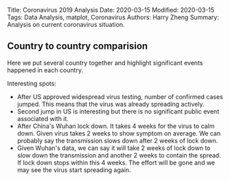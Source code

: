Title: Coronavirus 2019 Analysis
Date: 2020-03-15
Modified: 2020-03-15
Tags: Data Analysis, matplot, Coronavirus
Authors: Harry Zheng
Summary: Analysis on current coronavirus situation. 


## Country to country comparision

Here we put several country together and highlight significant events happened in each country. 


<style>

</style>

<div id="fig_el390844724509121728888863"></div>
<script>
function mpld3_load_lib(url, callback){
  var s = document.createElement('script');
  s.src = url;
  s.async = true;
  s.onreadystatechange = s.onload = callback;
  s.onerror = function(){console.warn("failed to load library " + url);};
  document.getElementsByTagName("head")[0].appendChild(s);
}

if(typeof(mpld3) !== "undefined" && mpld3._mpld3IsLoaded){
   // already loaded: just create the figure
   !function(mpld3){
       
       mpld3.draw_figure("fig_el390844724509121728888863", {"width": 800.0, "height": 600.0, "axes": [{"bbox": [0.125, 0.10999999999999999, 0.775, 0.77], "xlim": [-2.6500000000000004, 55.65], "ylim": [34.55322789885242, 117240.85552465981], "xdomain": [-2.6500000000000004, 55.65], "ydomain": [34.55322789885242, 117240.85552465981], "xscale": "linear", "yscale": "log", "axes": [{"position": "bottom", "nticks": 10, "tickvalues": null, "tickformat": null, "scale": "linear", "fontsize": 12.0, "grid": {"gridOn": true, "color": "#B0B0B0", "dasharray": "none", "alpha": 1.0}, "visible": true}, {"position": "left", "nticks": 8, "tickvalues": null, "tickformat": null, "scale": "log", "fontsize": 12.0, "grid": {"gridOn": true, "color": "#B0B0B0", "dasharray": "none", "alpha": 1.0}, "visible": true}], "axesbg": "#FFFFFF", "axesbgalpha": null, "zoomable": true, "id": "el39084909675520", "lines": [{"data": "data01", "xindex": 0, "yindex": 1, "coordinates": "data", "id": "el39084627930416", "color": "#0000FF", "linewidth": 1.5, "dasharray": "none", "alpha": 1, "zorder": 2, "drawstyle": "default"}, {"data": "data02", "xindex": 0, "yindex": 1, "coordinates": "data", "id": "el39084620335480", "color": "#FFA500", "linewidth": 1.5, "dasharray": "none", "alpha": 1, "zorder": 2, "drawstyle": "default"}, {"data": "data03", "xindex": 0, "yindex": 1, "coordinates": "data", "id": "el39084909909552", "color": "#008000", "linewidth": 1.5, "dasharray": "none", "alpha": 1, "zorder": 2, "drawstyle": "default"}, {"data": "data04", "xindex": 0, "yindex": 1, "coordinates": "data", "id": "el39084628105984", "color": "#FF0000", "linewidth": 1.5, "dasharray": "none", "alpha": 1, "zorder": 2, "drawstyle": "default"}, {"data": "data05", "xindex": 0, "yindex": 1, "coordinates": "data", "id": "el39084628060256", "color": "#800080", "linewidth": 1.5, "dasharray": "none", "alpha": 1, "zorder": 2, "drawstyle": "default"}, {"data": "data02", "xindex": 0, "yindex": 2, "coordinates": "data", "id": "el39084671456760", "color": "#A52A2A", "linewidth": 1.5, "dasharray": "none", "alpha": 1, "zorder": 2, "drawstyle": "default"}, {"data": "data06", "xindex": 0, "yindex": 1, "coordinates": "data", "id": "el39084628106768", "color": "#FFC0CB", "linewidth": 1.5, "dasharray": "none", "alpha": 1, "zorder": 2, "drawstyle": "default"}, {"data": "data07", "xindex": 0, "yindex": 1, "coordinates": "axes", "id": "el39084671502040", "color": "#0000FF", "linewidth": 1.5, "dasharray": "none", "alpha": 1, "zorder": 1000002.0, "drawstyle": "default"}, {"data": "data07", "xindex": 0, "yindex": 2, "coordinates": "axes", "id": "el39084671503104", "color": "#FFA500", "linewidth": 1.5, "dasharray": "none", "alpha": 1, "zorder": 1000002.0, "drawstyle": "default"}, {"data": "data07", "xindex": 0, "yindex": 3, "coordinates": "axes", "id": "el39084671504168", "color": "#008000", "linewidth": 1.5, "dasharray": "none", "alpha": 1, "zorder": 1000002.0, "drawstyle": "default"}, {"data": "data07", "xindex": 0, "yindex": 4, "coordinates": "axes", "id": "el39084671570832", "color": "#FF0000", "linewidth": 1.5, "dasharray": "none", "alpha": 1, "zorder": 1000002.0, "drawstyle": "default"}, {"data": "data07", "xindex": 0, "yindex": 5, "coordinates": "axes", "id": "el39084671571896", "color": "#800080", "linewidth": 1.5, "dasharray": "none", "alpha": 1, "zorder": 1000002.0, "drawstyle": "default"}, {"data": "data07", "xindex": 0, "yindex": 6, "coordinates": "axes", "id": "el39084671572960", "color": "#A52A2A", "linewidth": 1.5, "dasharray": "none", "alpha": 1, "zorder": 1000002.0, "drawstyle": "default"}, {"data": "data07", "xindex": 0, "yindex": 7, "coordinates": "axes", "id": "el39084671502544", "color": "#FFC0CB", "linewidth": 1.5, "dasharray": "none", "alpha": 1, "zorder": 1000002.0, "drawstyle": "default"}], "paths": [{"data": "data08", "xindex": 0, "yindex": 1, "coordinates": "axes", "pathcodes": ["M", "L", "S", "L", "S", "L", "S", "L", "S", "Z"], "id": "el39084671457488", "dasharray": "none", "alpha": 0.8, "facecolor": "#FFFFFF", "edgecolor": "#CCCCCC", "edgewidth": 1.0, "zorder": 1000000.0}], "markers": [], "texts": [{"text": "Italy: Start qurantining northern cities", "position": [0.1, 76.0], "coordinates": "data", "h_anchor": "start", "v_baseline": "auto", "rotation": -90.0, "fontsize": 12.0, "color": "#0000FF", "alpha": 1, "zorder": 3, "id": "el39084628058352"}, {"text": "Italy: country lockdown", "position": [19.1, 15113.0], "coordinates": "data", "h_anchor": "start", "v_baseline": "auto", "rotation": -90.0, "fontsize": 12.0, "color": "#0000FF", "alpha": 1, "zorder": 3, "id": "el39084628058912"}, {"text": "United States: Travel ban from Italy, SK and Iran", "position": [4.1, 62.0], "coordinates": "data", "h_anchor": "start", "v_baseline": "auto", "rotation": -90.0, "fontsize": 12.0, "color": "#FFA500", "alpha": 1, "zorder": 3, "id": "el39084628058240"}, {"text": "United States: Approve widespread virus testing", "position": [7.1, 64.0], "coordinates": "data", "h_anchor": "start", "v_baseline": "auto", "rotation": -90.0, "fontsize": 12.0, "color": "#FFA500", "alpha": 1, "zorder": 3, "id": "el39084628061040"}, {"text": "United States: Trump blocks most vistors from Europe", "position": [15.1, 696.0], "coordinates": "data", "h_anchor": "start", "v_baseline": "auto", "rotation": -90.0, "fontsize": 12.0, "color": "#FFA500", "alpha": 1, "zorder": 3, "id": "el39084628061600"}, {"text": "United States: Trump declares national emergency", "position": [17.1, 1264.0], "coordinates": "data", "h_anchor": "start", "v_baseline": "auto", "rotation": -90.0, "fontsize": 12.0, "color": "#FFA500", "alpha": 1, "zorder": 3, "id": "el39084628062160"}, {"text": "South Korea: Daegu street empty and SK military bases lockdown", "position": [1.1, 104.0], "coordinates": "data", "h_anchor": "start", "v_baseline": "auto", "rotation": -90.0, "fontsize": 12.0, "color": "#008000", "alpha": 1, "zorder": 3, "id": "el39084627930472"}, {"text": "South Korea: Church headquaters raided by law enforcements", "position": [5.1, 763.0], "coordinates": "data", "h_anchor": "start", "v_baseline": "auto", "rotation": -90.0, "fontsize": 12.0, "color": "#008000", "alpha": 1, "zorder": 3, "id": "el39084628105312"}, {"text": "Singapore: banned all travelers from South Korea", "position": [13.1, 91.0], "coordinates": "data", "h_anchor": "start", "v_baseline": "auto", "rotation": -90.0, "fontsize": 12.0, "color": "#FF0000", "alpha": 1, "zorder": 3, "id": "el39084628060368"}, {"text": "Singapore: banned all travelers from Iran and Northan Italy", "position": [20.1, 110.0], "coordinates": "data", "h_anchor": "start", "v_baseline": "auto", "rotation": -90.0, "fontsize": 12.0, "color": "#FF0000", "alpha": 1, "zorder": 3, "id": "el39084671455472"}, {"text": "Singapore: banned all travelers from France, Spain and Germany", "position": [31.1, 200.0], "coordinates": "data", "h_anchor": "start", "v_baseline": "auto", "rotation": -90.0, "fontsize": 12.0, "color": "#FF0000", "alpha": 1, "zorder": 3, "id": "el39084671456032"}, {"text": "China: Wuhan lockdown", "position": [2.1, 574.0], "coordinates": "data", "h_anchor": "start", "v_baseline": "auto", "rotation": -90.0, "fontsize": 12.0, "color": "#800080", "alpha": 1, "zorder": 3, "id": "el39084628104640"}, {"text": "Num days from first 50 confirmed case", "position": [0.5, -0.07202982202982203], "coordinates": "axes", "h_anchor": "middle", "v_baseline": "hanging", "rotation": -0.0, "fontsize": 12.0, "color": "#000000", "alpha": 1, "zorder": 3, "id": "el39084909612000"}, {"text": "Accumulative cases", "position": [-0.07305635623179883, 0.5], "coordinates": "axes", "h_anchor": "middle", "v_baseline": "auto", "rotation": -90.0, "fontsize": 12.0, "color": "#000000", "alpha": 1, "zorder": 3, "id": "el39084620335816"}, {"text": "Italy", "position": [0.7943548387096773, 0.3831168831168831], "coordinates": "axes", "h_anchor": "start", "v_baseline": "auto", "rotation": -0.0, "fontsize": 12.0, "color": "#000000", "alpha": 1, "zorder": 1000003.0, "id": "el39084671501592"}, {"text": "United States", "position": [0.7943548387096773, 0.32611832611832614], "coordinates": "axes", "h_anchor": "start", "v_baseline": "auto", "rotation": -0.0, "fontsize": 12.0, "color": "#000000", "alpha": 1, "zorder": 1000003.0, "id": "el39084671502656"}, {"text": "South Korea", "position": [0.7943548387096773, 0.2691197691197691], "coordinates": "axes", "h_anchor": "start", "v_baseline": "auto", "rotation": -0.0, "fontsize": 12.0, "color": "#000000", "alpha": 1, "zorder": 1000003.0, "id": "el39084671503720"}, {"text": "Singapore", "position": [0.7943548387096773, 0.21212121212121207], "coordinates": "axes", "h_anchor": "start", "v_baseline": "auto", "rotation": -0.0, "fontsize": 12.0, "color": "#000000", "alpha": 1, "zorder": 1000003.0, "id": "el39084671570384"}, {"text": "China", "position": [0.7943548387096773, 0.15512265512265508], "coordinates": "axes", "h_anchor": "start", "v_baseline": "auto", "rotation": -0.0, "fontsize": 12.0, "color": "#000000", "alpha": 1, "zorder": 1000003.0, "id": "el39084671571448"}, {"text": "Iran", "position": [0.7943548387096773, 0.09812409812409811], "coordinates": "axes", "h_anchor": "start", "v_baseline": "auto", "rotation": -0.0, "fontsize": 12.0, "color": "#000000", "alpha": 1, "zorder": 1000003.0, "id": "el39084671572512"}, {"text": "Canada", "position": [0.7943548387096773, 0.04112554112554109], "coordinates": "axes", "h_anchor": "start", "v_baseline": "auto", "rotation": -0.0, "fontsize": 12.0, "color": "#000000", "alpha": 1, "zorder": 1000003.0, "id": "el39084671573576"}], "collections": [], "images": [], "sharex": [], "sharey": []}], "data": {"data01": [[0.0, 76.0], [1.0, 124.0], [2.0, 229.0], [3.0, 322.0], [4.0, 400.0], [5.0, 650.0], [6.0, 888.0], [7.0, 1128.0], [8.0, 1689.0], [9.0, 2036.0], [10.0, 2502.0], [11.0, 3089.0], [12.0, 3858.0], [13.0, 4636.0], [14.0, 5883.0], [15.0, 7375.0], [16.0, 9172.0], [17.0, 10149.0], [18.0, 12462.0], [19.0, 15113.0], [20.0, 17660.0]], "data02": [[0.0, 53.0, 61.0], [1.0, 53.0, 95.0], [2.0, 59.0, 141.0], [3.0, 59.0, 245.0], [4.0, 62.0, 388.0], [5.0, 62.0, 593.0], [6.0, 62.0, 978.0], [7.0, 64.0, 1501.0], [8.0, 108.0, 2336.0], [9.0, 129.0, 2922.0], [10.0, 148.0, 3513.0], [11.0, 213.0, 4747.0], [12.0, 213.0, 5823.0], [13.0, 213.0, 6566.0], [14.0, 472.0, 7161.0], [15.0, 696.0, 8042.0], [16.0, 987.0, 9000.0], [17.0, 1264.0, 10075.0], [18.0, 1678.0, 11364.0]], "data03": [[0.0, 51.0], [1.0, 104.0], [2.0, 204.0], [3.0, 346.0], [4.0, 602.0], [5.0, 763.0], [6.0, 977.0], [7.0, 1261.0], [8.0, 1766.0], [9.0, 2337.0], [10.0, 3150.0], [11.0, 3736.0], [12.0, 4212.0], [13.0, 4812.0], [14.0, 5328.0], [15.0, 5766.0], [16.0, 6284.0], [17.0, 6767.0], [18.0, 7134.0], [19.0, 7382.0], [20.0, 7513.0], [21.0, 7755.0], [22.0, 7869.0], [23.0, 7979.0], [24.0, 8086.0]], "data04": [[0.0, 50.0], [1.0, 58.0], [2.0, 67.0], [3.0, 72.0], [4.0, 75.0], [5.0, 77.0], [6.0, 81.0], [7.0, 84.0], [8.0, 85.0], [9.0, 86.0], [10.0, 89.0], [11.0, 89.0], [12.0, 90.0], [13.0, 91.0], [14.0, 93.0], [15.0, 96.0], [16.0, 98.0], [17.0, 102.0], [18.0, 106.0], [19.0, 108.0], [20.0, 110.0], [21.0, 110.0], [22.0, 117.0], [23.0, 130.0], [24.0, 138.0], [25.0, 150.0], [26.0, 160.0], [27.0, 166.0], [28.0, 178.0], [29.0, 187.0], [30.0, 200.0]], "data05": [[0.0, 278.0], [1.0, 310.0], [2.0, 574.0], [3.0, 835.0], [4.0, 1297.0], [5.0, 1985.0], [6.0, 2761.0], [7.0, 4537.0], [8.0, 5997.0], [9.0, 7736.0], [10.0, 9720.0], [11.0, 11821.0], [12.0, 14411.0], [13.0, 17238.0], [14.0, 20471.0], [15.0, 24363.0], [16.0, 28060.0], [17.0, 31211.0], [18.0, 34598.0], [19.0, 37251.0], [20.0, 40235.0], [21.0, 42708.0], [22.0, 44730.0], [23.0, 46550.0], [24.0, 48548.0], [25.0, 50054.0], [26.0, 51174.0], [27.0, 70635.0], [28.0, 72528.0], [29.0, 74280.0], [30.0, 74675.0], [31.0, 75569.0], [32.0, 76392.0], [33.0, 77042.0], [34.0, 77262.0], [35.0, 77780.0], [36.0, 78191.0], [37.0, 78630.0], [38.0, 78961.0], [39.0, 79394.0], [40.0, 79968.0], [41.0, 80174.0], [42.0, 80304.0], [43.0, 80422.0], [44.0, 80565.0], [45.0, 80711.0], [46.0, 80813.0], [47.0, 80859.0], [48.0, 80904.0], [49.0, 80924.0], [50.0, 80955.0], [51.0, 80981.0], [52.0, 80991.0], [53.0, 81021.0]], "data06": [[0.0, 51.0], [1.0, 57.0], [2.0, 62.0], [3.0, 77.0], [4.0, 93.0], [5.0, 93.0], [6.0, 138.0], [7.0, 176.0]], "data07": [[0.7190860215053763, 0.39574314574314573, 0.3387445887445888, 0.28174603174603174, 0.2247474747474747, 0.1677489177489177, 0.11075036075036074, 0.05375180375180372], [0.7728494623655913, 0.39574314574314573, 0.3387445887445888, 0.28174603174603174, 0.2247474747474747, 0.1677489177489177, 0.11075036075036074, 0.05375180375180372]], "data08": [[0.7137096774193549, 0.01803751803751802], [0.9811827956989246, 0.01803751803751802], [0.9865591397849461, 0.01803751803751802], [0.9865591397849461, 0.02525252525252525], [0.9865591397849461, 0.4206349206349207], [0.9865591397849461, 0.4278499278499278], [0.9811827956989246, 0.4278499278499278], [0.7137096774193549, 0.4278499278499278], [0.7083333333333333, 0.4278499278499278], [0.7083333333333333, 0.4206349206349207], [0.7083333333333333, 0.02525252525252525], [0.7083333333333333, 0.01803751803751802], [0.7137096774193549, 0.01803751803751802]]}, "id": "el39084472450912", "plugins": [{"type": "reset"}, {"type": "zoom", "button": true, "enabled": false}, {"type": "boxzoom", "button": true, "enabled": false}]});
   }(mpld3);
}else if(typeof define === "function" && define.amd){
   // require.js is available: use it to load d3/mpld3
   require.config({paths: {d3: "https://mpld3.github.io/js/d3.v3.min"}});
   require(["d3"], function(d3){
      window.d3 = d3;
      mpld3_load_lib("https://mpld3.github.io/js/mpld3.v0.3.js", function(){
         
         mpld3.draw_figure("fig_el390844724509121728888863", {"width": 800.0, "height": 600.0, "axes": [{"bbox": [0.125, 0.10999999999999999, 0.775, 0.77], "xlim": [-2.6500000000000004, 55.65], "ylim": [34.55322789885242, 117240.85552465981], "xdomain": [-2.6500000000000004, 55.65], "ydomain": [34.55322789885242, 117240.85552465981], "xscale": "linear", "yscale": "log", "axes": [{"position": "bottom", "nticks": 10, "tickvalues": null, "tickformat": null, "scale": "linear", "fontsize": 12.0, "grid": {"gridOn": true, "color": "#B0B0B0", "dasharray": "none", "alpha": 1.0}, "visible": true}, {"position": "left", "nticks": 8, "tickvalues": null, "tickformat": null, "scale": "log", "fontsize": 12.0, "grid": {"gridOn": true, "color": "#B0B0B0", "dasharray": "none", "alpha": 1.0}, "visible": true}], "axesbg": "#FFFFFF", "axesbgalpha": null, "zoomable": true, "id": "el39084909675520", "lines": [{"data": "data01", "xindex": 0, "yindex": 1, "coordinates": "data", "id": "el39084627930416", "color": "#0000FF", "linewidth": 1.5, "dasharray": "none", "alpha": 1, "zorder": 2, "drawstyle": "default"}, {"data": "data02", "xindex": 0, "yindex": 1, "coordinates": "data", "id": "el39084620335480", "color": "#FFA500", "linewidth": 1.5, "dasharray": "none", "alpha": 1, "zorder": 2, "drawstyle": "default"}, {"data": "data03", "xindex": 0, "yindex": 1, "coordinates": "data", "id": "el39084909909552", "color": "#008000", "linewidth": 1.5, "dasharray": "none", "alpha": 1, "zorder": 2, "drawstyle": "default"}, {"data": "data04", "xindex": 0, "yindex": 1, "coordinates": "data", "id": "el39084628105984", "color": "#FF0000", "linewidth": 1.5, "dasharray": "none", "alpha": 1, "zorder": 2, "drawstyle": "default"}, {"data": "data05", "xindex": 0, "yindex": 1, "coordinates": "data", "id": "el39084628060256", "color": "#800080", "linewidth": 1.5, "dasharray": "none", "alpha": 1, "zorder": 2, "drawstyle": "default"}, {"data": "data02", "xindex": 0, "yindex": 2, "coordinates": "data", "id": "el39084671456760", "color": "#A52A2A", "linewidth": 1.5, "dasharray": "none", "alpha": 1, "zorder": 2, "drawstyle": "default"}, {"data": "data06", "xindex": 0, "yindex": 1, "coordinates": "data", "id": "el39084628106768", "color": "#FFC0CB", "linewidth": 1.5, "dasharray": "none", "alpha": 1, "zorder": 2, "drawstyle": "default"}, {"data": "data07", "xindex": 0, "yindex": 1, "coordinates": "axes", "id": "el39084671502040", "color": "#0000FF", "linewidth": 1.5, "dasharray": "none", "alpha": 1, "zorder": 1000002.0, "drawstyle": "default"}, {"data": "data07", "xindex": 0, "yindex": 2, "coordinates": "axes", "id": "el39084671503104", "color": "#FFA500", "linewidth": 1.5, "dasharray": "none", "alpha": 1, "zorder": 1000002.0, "drawstyle": "default"}, {"data": "data07", "xindex": 0, "yindex": 3, "coordinates": "axes", "id": "el39084671504168", "color": "#008000", "linewidth": 1.5, "dasharray": "none", "alpha": 1, "zorder": 1000002.0, "drawstyle": "default"}, {"data": "data07", "xindex": 0, "yindex": 4, "coordinates": "axes", "id": "el39084671570832", "color": "#FF0000", "linewidth": 1.5, "dasharray": "none", "alpha": 1, "zorder": 1000002.0, "drawstyle": "default"}, {"data": "data07", "xindex": 0, "yindex": 5, "coordinates": "axes", "id": "el39084671571896", "color": "#800080", "linewidth": 1.5, "dasharray": "none", "alpha": 1, "zorder": 1000002.0, "drawstyle": "default"}, {"data": "data07", "xindex": 0, "yindex": 6, "coordinates": "axes", "id": "el39084671572960", "color": "#A52A2A", "linewidth": 1.5, "dasharray": "none", "alpha": 1, "zorder": 1000002.0, "drawstyle": "default"}, {"data": "data07", "xindex": 0, "yindex": 7, "coordinates": "axes", "id": "el39084671502544", "color": "#FFC0CB", "linewidth": 1.5, "dasharray": "none", "alpha": 1, "zorder": 1000002.0, "drawstyle": "default"}], "paths": [{"data": "data08", "xindex": 0, "yindex": 1, "coordinates": "axes", "pathcodes": ["M", "L", "S", "L", "S", "L", "S", "L", "S", "Z"], "id": "el39084671457488", "dasharray": "none", "alpha": 0.8, "facecolor": "#FFFFFF", "edgecolor": "#CCCCCC", "edgewidth": 1.0, "zorder": 1000000.0}], "markers": [], "texts": [{"text": "Italy: Start qurantining northern cities", "position": [0.1, 76.0], "coordinates": "data", "h_anchor": "start", "v_baseline": "auto", "rotation": -90.0, "fontsize": 12.0, "color": "#0000FF", "alpha": 1, "zorder": 3, "id": "el39084628058352"}, {"text": "Italy: country lockdown", "position": [19.1, 15113.0], "coordinates": "data", "h_anchor": "start", "v_baseline": "auto", "rotation": -90.0, "fontsize": 12.0, "color": "#0000FF", "alpha": 1, "zorder": 3, "id": "el39084628058912"}, {"text": "United States: Travel ban from Italy, SK and Iran", "position": [4.1, 62.0], "coordinates": "data", "h_anchor": "start", "v_baseline": "auto", "rotation": -90.0, "fontsize": 12.0, "color": "#FFA500", "alpha": 1, "zorder": 3, "id": "el39084628058240"}, {"text": "United States: Approve widespread virus testing", "position": [7.1, 64.0], "coordinates": "data", "h_anchor": "start", "v_baseline": "auto", "rotation": -90.0, "fontsize": 12.0, "color": "#FFA500", "alpha": 1, "zorder": 3, "id": "el39084628061040"}, {"text": "United States: Trump blocks most vistors from Europe", "position": [15.1, 696.0], "coordinates": "data", "h_anchor": "start", "v_baseline": "auto", "rotation": -90.0, "fontsize": 12.0, "color": "#FFA500", "alpha": 1, "zorder": 3, "id": "el39084628061600"}, {"text": "United States: Trump declares national emergency", "position": [17.1, 1264.0], "coordinates": "data", "h_anchor": "start", "v_baseline": "auto", "rotation": -90.0, "fontsize": 12.0, "color": "#FFA500", "alpha": 1, "zorder": 3, "id": "el39084628062160"}, {"text": "South Korea: Daegu street empty and SK military bases lockdown", "position": [1.1, 104.0], "coordinates": "data", "h_anchor": "start", "v_baseline": "auto", "rotation": -90.0, "fontsize": 12.0, "color": "#008000", "alpha": 1, "zorder": 3, "id": "el39084627930472"}, {"text": "South Korea: Church headquaters raided by law enforcements", "position": [5.1, 763.0], "coordinates": "data", "h_anchor": "start", "v_baseline": "auto", "rotation": -90.0, "fontsize": 12.0, "color": "#008000", "alpha": 1, "zorder": 3, "id": "el39084628105312"}, {"text": "Singapore: banned all travelers from South Korea", "position": [13.1, 91.0], "coordinates": "data", "h_anchor": "start", "v_baseline": "auto", "rotation": -90.0, "fontsize": 12.0, "color": "#FF0000", "alpha": 1, "zorder": 3, "id": "el39084628060368"}, {"text": "Singapore: banned all travelers from Iran and Northan Italy", "position": [20.1, 110.0], "coordinates": "data", "h_anchor": "start", "v_baseline": "auto", "rotation": -90.0, "fontsize": 12.0, "color": "#FF0000", "alpha": 1, "zorder": 3, "id": "el39084671455472"}, {"text": "Singapore: banned all travelers from France, Spain and Germany", "position": [31.1, 200.0], "coordinates": "data", "h_anchor": "start", "v_baseline": "auto", "rotation": -90.0, "fontsize": 12.0, "color": "#FF0000", "alpha": 1, "zorder": 3, "id": "el39084671456032"}, {"text": "China: Wuhan lockdown", "position": [2.1, 574.0], "coordinates": "data", "h_anchor": "start", "v_baseline": "auto", "rotation": -90.0, "fontsize": 12.0, "color": "#800080", "alpha": 1, "zorder": 3, "id": "el39084628104640"}, {"text": "Num days from first 50 confirmed case", "position": [0.5, -0.07202982202982203], "coordinates": "axes", "h_anchor": "middle", "v_baseline": "hanging", "rotation": -0.0, "fontsize": 12.0, "color": "#000000", "alpha": 1, "zorder": 3, "id": "el39084909612000"}, {"text": "Accumulative cases", "position": [-0.07305635623179883, 0.5], "coordinates": "axes", "h_anchor": "middle", "v_baseline": "auto", "rotation": -90.0, "fontsize": 12.0, "color": "#000000", "alpha": 1, "zorder": 3, "id": "el39084620335816"}, {"text": "Italy", "position": [0.7943548387096773, 0.3831168831168831], "coordinates": "axes", "h_anchor": "start", "v_baseline": "auto", "rotation": -0.0, "fontsize": 12.0, "color": "#000000", "alpha": 1, "zorder": 1000003.0, "id": "el39084671501592"}, {"text": "United States", "position": [0.7943548387096773, 0.32611832611832614], "coordinates": "axes", "h_anchor": "start", "v_baseline": "auto", "rotation": -0.0, "fontsize": 12.0, "color": "#000000", "alpha": 1, "zorder": 1000003.0, "id": "el39084671502656"}, {"text": "South Korea", "position": [0.7943548387096773, 0.2691197691197691], "coordinates": "axes", "h_anchor": "start", "v_baseline": "auto", "rotation": -0.0, "fontsize": 12.0, "color": "#000000", "alpha": 1, "zorder": 1000003.0, "id": "el39084671503720"}, {"text": "Singapore", "position": [0.7943548387096773, 0.21212121212121207], "coordinates": "axes", "h_anchor": "start", "v_baseline": "auto", "rotation": -0.0, "fontsize": 12.0, "color": "#000000", "alpha": 1, "zorder": 1000003.0, "id": "el39084671570384"}, {"text": "China", "position": [0.7943548387096773, 0.15512265512265508], "coordinates": "axes", "h_anchor": "start", "v_baseline": "auto", "rotation": -0.0, "fontsize": 12.0, "color": "#000000", "alpha": 1, "zorder": 1000003.0, "id": "el39084671571448"}, {"text": "Iran", "position": [0.7943548387096773, 0.09812409812409811], "coordinates": "axes", "h_anchor": "start", "v_baseline": "auto", "rotation": -0.0, "fontsize": 12.0, "color": "#000000", "alpha": 1, "zorder": 1000003.0, "id": "el39084671572512"}, {"text": "Canada", "position": [0.7943548387096773, 0.04112554112554109], "coordinates": "axes", "h_anchor": "start", "v_baseline": "auto", "rotation": -0.0, "fontsize": 12.0, "color": "#000000", "alpha": 1, "zorder": 1000003.0, "id": "el39084671573576"}], "collections": [], "images": [], "sharex": [], "sharey": []}], "data": {"data01": [[0.0, 76.0], [1.0, 124.0], [2.0, 229.0], [3.0, 322.0], [4.0, 400.0], [5.0, 650.0], [6.0, 888.0], [7.0, 1128.0], [8.0, 1689.0], [9.0, 2036.0], [10.0, 2502.0], [11.0, 3089.0], [12.0, 3858.0], [13.0, 4636.0], [14.0, 5883.0], [15.0, 7375.0], [16.0, 9172.0], [17.0, 10149.0], [18.0, 12462.0], [19.0, 15113.0], [20.0, 17660.0]], "data02": [[0.0, 53.0, 61.0], [1.0, 53.0, 95.0], [2.0, 59.0, 141.0], [3.0, 59.0, 245.0], [4.0, 62.0, 388.0], [5.0, 62.0, 593.0], [6.0, 62.0, 978.0], [7.0, 64.0, 1501.0], [8.0, 108.0, 2336.0], [9.0, 129.0, 2922.0], [10.0, 148.0, 3513.0], [11.0, 213.0, 4747.0], [12.0, 213.0, 5823.0], [13.0, 213.0, 6566.0], [14.0, 472.0, 7161.0], [15.0, 696.0, 8042.0], [16.0, 987.0, 9000.0], [17.0, 1264.0, 10075.0], [18.0, 1678.0, 11364.0]], "data03": [[0.0, 51.0], [1.0, 104.0], [2.0, 204.0], [3.0, 346.0], [4.0, 602.0], [5.0, 763.0], [6.0, 977.0], [7.0, 1261.0], [8.0, 1766.0], [9.0, 2337.0], [10.0, 3150.0], [11.0, 3736.0], [12.0, 4212.0], [13.0, 4812.0], [14.0, 5328.0], [15.0, 5766.0], [16.0, 6284.0], [17.0, 6767.0], [18.0, 7134.0], [19.0, 7382.0], [20.0, 7513.0], [21.0, 7755.0], [22.0, 7869.0], [23.0, 7979.0], [24.0, 8086.0]], "data04": [[0.0, 50.0], [1.0, 58.0], [2.0, 67.0], [3.0, 72.0], [4.0, 75.0], [5.0, 77.0], [6.0, 81.0], [7.0, 84.0], [8.0, 85.0], [9.0, 86.0], [10.0, 89.0], [11.0, 89.0], [12.0, 90.0], [13.0, 91.0], [14.0, 93.0], [15.0, 96.0], [16.0, 98.0], [17.0, 102.0], [18.0, 106.0], [19.0, 108.0], [20.0, 110.0], [21.0, 110.0], [22.0, 117.0], [23.0, 130.0], [24.0, 138.0], [25.0, 150.0], [26.0, 160.0], [27.0, 166.0], [28.0, 178.0], [29.0, 187.0], [30.0, 200.0]], "data05": [[0.0, 278.0], [1.0, 310.0], [2.0, 574.0], [3.0, 835.0], [4.0, 1297.0], [5.0, 1985.0], [6.0, 2761.0], [7.0, 4537.0], [8.0, 5997.0], [9.0, 7736.0], [10.0, 9720.0], [11.0, 11821.0], [12.0, 14411.0], [13.0, 17238.0], [14.0, 20471.0], [15.0, 24363.0], [16.0, 28060.0], [17.0, 31211.0], [18.0, 34598.0], [19.0, 37251.0], [20.0, 40235.0], [21.0, 42708.0], [22.0, 44730.0], [23.0, 46550.0], [24.0, 48548.0], [25.0, 50054.0], [26.0, 51174.0], [27.0, 70635.0], [28.0, 72528.0], [29.0, 74280.0], [30.0, 74675.0], [31.0, 75569.0], [32.0, 76392.0], [33.0, 77042.0], [34.0, 77262.0], [35.0, 77780.0], [36.0, 78191.0], [37.0, 78630.0], [38.0, 78961.0], [39.0, 79394.0], [40.0, 79968.0], [41.0, 80174.0], [42.0, 80304.0], [43.0, 80422.0], [44.0, 80565.0], [45.0, 80711.0], [46.0, 80813.0], [47.0, 80859.0], [48.0, 80904.0], [49.0, 80924.0], [50.0, 80955.0], [51.0, 80981.0], [52.0, 80991.0], [53.0, 81021.0]], "data06": [[0.0, 51.0], [1.0, 57.0], [2.0, 62.0], [3.0, 77.0], [4.0, 93.0], [5.0, 93.0], [6.0, 138.0], [7.0, 176.0]], "data07": [[0.7190860215053763, 0.39574314574314573, 0.3387445887445888, 0.28174603174603174, 0.2247474747474747, 0.1677489177489177, 0.11075036075036074, 0.05375180375180372], [0.7728494623655913, 0.39574314574314573, 0.3387445887445888, 0.28174603174603174, 0.2247474747474747, 0.1677489177489177, 0.11075036075036074, 0.05375180375180372]], "data08": [[0.7137096774193549, 0.01803751803751802], [0.9811827956989246, 0.01803751803751802], [0.9865591397849461, 0.01803751803751802], [0.9865591397849461, 0.02525252525252525], [0.9865591397849461, 0.4206349206349207], [0.9865591397849461, 0.4278499278499278], [0.9811827956989246, 0.4278499278499278], [0.7137096774193549, 0.4278499278499278], [0.7083333333333333, 0.4278499278499278], [0.7083333333333333, 0.4206349206349207], [0.7083333333333333, 0.02525252525252525], [0.7083333333333333, 0.01803751803751802], [0.7137096774193549, 0.01803751803751802]]}, "id": "el39084472450912", "plugins": [{"type": "reset"}, {"type": "zoom", "button": true, "enabled": false}, {"type": "boxzoom", "button": true, "enabled": false}]});
      });
    });
}else{
    // require.js not available: dynamically load d3 & mpld3
    mpld3_load_lib("https://mpld3.github.io/js/d3.v3.min.js", function(){
         mpld3_load_lib("https://mpld3.github.io/js/mpld3.v0.3.js", function(){
                 
                 mpld3.draw_figure("fig_el390844724509121728888863", {"width": 800.0, "height": 600.0, "axes": [{"bbox": [0.125, 0.10999999999999999, 0.775, 0.77], "xlim": [-2.6500000000000004, 55.65], "ylim": [34.55322789885242, 117240.85552465981], "xdomain": [-2.6500000000000004, 55.65], "ydomain": [34.55322789885242, 117240.85552465981], "xscale": "linear", "yscale": "log", "axes": [{"position": "bottom", "nticks": 10, "tickvalues": null, "tickformat": null, "scale": "linear", "fontsize": 12.0, "grid": {"gridOn": true, "color": "#B0B0B0", "dasharray": "none", "alpha": 1.0}, "visible": true}, {"position": "left", "nticks": 8, "tickvalues": null, "tickformat": null, "scale": "log", "fontsize": 12.0, "grid": {"gridOn": true, "color": "#B0B0B0", "dasharray": "none", "alpha": 1.0}, "visible": true}], "axesbg": "#FFFFFF", "axesbgalpha": null, "zoomable": true, "id": "el39084909675520", "lines": [{"data": "data01", "xindex": 0, "yindex": 1, "coordinates": "data", "id": "el39084627930416", "color": "#0000FF", "linewidth": 1.5, "dasharray": "none", "alpha": 1, "zorder": 2, "drawstyle": "default"}, {"data": "data02", "xindex": 0, "yindex": 1, "coordinates": "data", "id": "el39084620335480", "color": "#FFA500", "linewidth": 1.5, "dasharray": "none", "alpha": 1, "zorder": 2, "drawstyle": "default"}, {"data": "data03", "xindex": 0, "yindex": 1, "coordinates": "data", "id": "el39084909909552", "color": "#008000", "linewidth": 1.5, "dasharray": "none", "alpha": 1, "zorder": 2, "drawstyle": "default"}, {"data": "data04", "xindex": 0, "yindex": 1, "coordinates": "data", "id": "el39084628105984", "color": "#FF0000", "linewidth": 1.5, "dasharray": "none", "alpha": 1, "zorder": 2, "drawstyle": "default"}, {"data": "data05", "xindex": 0, "yindex": 1, "coordinates": "data", "id": "el39084628060256", "color": "#800080", "linewidth": 1.5, "dasharray": "none", "alpha": 1, "zorder": 2, "drawstyle": "default"}, {"data": "data02", "xindex": 0, "yindex": 2, "coordinates": "data", "id": "el39084671456760", "color": "#A52A2A", "linewidth": 1.5, "dasharray": "none", "alpha": 1, "zorder": 2, "drawstyle": "default"}, {"data": "data06", "xindex": 0, "yindex": 1, "coordinates": "data", "id": "el39084628106768", "color": "#FFC0CB", "linewidth": 1.5, "dasharray": "none", "alpha": 1, "zorder": 2, "drawstyle": "default"}, {"data": "data07", "xindex": 0, "yindex": 1, "coordinates": "axes", "id": "el39084671502040", "color": "#0000FF", "linewidth": 1.5, "dasharray": "none", "alpha": 1, "zorder": 1000002.0, "drawstyle": "default"}, {"data": "data07", "xindex": 0, "yindex": 2, "coordinates": "axes", "id": "el39084671503104", "color": "#FFA500", "linewidth": 1.5, "dasharray": "none", "alpha": 1, "zorder": 1000002.0, "drawstyle": "default"}, {"data": "data07", "xindex": 0, "yindex": 3, "coordinates": "axes", "id": "el39084671504168", "color": "#008000", "linewidth": 1.5, "dasharray": "none", "alpha": 1, "zorder": 1000002.0, "drawstyle": "default"}, {"data": "data07", "xindex": 0, "yindex": 4, "coordinates": "axes", "id": "el39084671570832", "color": "#FF0000", "linewidth": 1.5, "dasharray": "none", "alpha": 1, "zorder": 1000002.0, "drawstyle": "default"}, {"data": "data07", "xindex": 0, "yindex": 5, "coordinates": "axes", "id": "el39084671571896", "color": "#800080", "linewidth": 1.5, "dasharray": "none", "alpha": 1, "zorder": 1000002.0, "drawstyle": "default"}, {"data": "data07", "xindex": 0, "yindex": 6, "coordinates": "axes", "id": "el39084671572960", "color": "#A52A2A", "linewidth": 1.5, "dasharray": "none", "alpha": 1, "zorder": 1000002.0, "drawstyle": "default"}, {"data": "data07", "xindex": 0, "yindex": 7, "coordinates": "axes", "id": "el39084671502544", "color": "#FFC0CB", "linewidth": 1.5, "dasharray": "none", "alpha": 1, "zorder": 1000002.0, "drawstyle": "default"}], "paths": [{"data": "data08", "xindex": 0, "yindex": 1, "coordinates": "axes", "pathcodes": ["M", "L", "S", "L", "S", "L", "S", "L", "S", "Z"], "id": "el39084671457488", "dasharray": "none", "alpha": 0.8, "facecolor": "#FFFFFF", "edgecolor": "#CCCCCC", "edgewidth": 1.0, "zorder": 1000000.0}], "markers": [], "texts": [{"text": "Italy: Start qurantining northern cities", "position": [0.1, 76.0], "coordinates": "data", "h_anchor": "start", "v_baseline": "auto", "rotation": -90.0, "fontsize": 12.0, "color": "#0000FF", "alpha": 1, "zorder": 3, "id": "el39084628058352"}, {"text": "Italy: country lockdown", "position": [19.1, 15113.0], "coordinates": "data", "h_anchor": "start", "v_baseline": "auto", "rotation": -90.0, "fontsize": 12.0, "color": "#0000FF", "alpha": 1, "zorder": 3, "id": "el39084628058912"}, {"text": "United States: Travel ban from Italy, SK and Iran", "position": [4.1, 62.0], "coordinates": "data", "h_anchor": "start", "v_baseline": "auto", "rotation": -90.0, "fontsize": 12.0, "color": "#FFA500", "alpha": 1, "zorder": 3, "id": "el39084628058240"}, {"text": "United States: Approve widespread virus testing", "position": [7.1, 64.0], "coordinates": "data", "h_anchor": "start", "v_baseline": "auto", "rotation": -90.0, "fontsize": 12.0, "color": "#FFA500", "alpha": 1, "zorder": 3, "id": "el39084628061040"}, {"text": "United States: Trump blocks most vistors from Europe", "position": [15.1, 696.0], "coordinates": "data", "h_anchor": "start", "v_baseline": "auto", "rotation": -90.0, "fontsize": 12.0, "color": "#FFA500", "alpha": 1, "zorder": 3, "id": "el39084628061600"}, {"text": "United States: Trump declares national emergency", "position": [17.1, 1264.0], "coordinates": "data", "h_anchor": "start", "v_baseline": "auto", "rotation": -90.0, "fontsize": 12.0, "color": "#FFA500", "alpha": 1, "zorder": 3, "id": "el39084628062160"}, {"text": "South Korea: Daegu street empty and SK military bases lockdown", "position": [1.1, 104.0], "coordinates": "data", "h_anchor": "start", "v_baseline": "auto", "rotation": -90.0, "fontsize": 12.0, "color": "#008000", "alpha": 1, "zorder": 3, "id": "el39084627930472"}, {"text": "South Korea: Church headquaters raided by law enforcements", "position": [5.1, 763.0], "coordinates": "data", "h_anchor": "start", "v_baseline": "auto", "rotation": -90.0, "fontsize": 12.0, "color": "#008000", "alpha": 1, "zorder": 3, "id": "el39084628105312"}, {"text": "Singapore: banned all travelers from South Korea", "position": [13.1, 91.0], "coordinates": "data", "h_anchor": "start", "v_baseline": "auto", "rotation": -90.0, "fontsize": 12.0, "color": "#FF0000", "alpha": 1, "zorder": 3, "id": "el39084628060368"}, {"text": "Singapore: banned all travelers from Iran and Northan Italy", "position": [20.1, 110.0], "coordinates": "data", "h_anchor": "start", "v_baseline": "auto", "rotation": -90.0, "fontsize": 12.0, "color": "#FF0000", "alpha": 1, "zorder": 3, "id": "el39084671455472"}, {"text": "Singapore: banned all travelers from France, Spain and Germany", "position": [31.1, 200.0], "coordinates": "data", "h_anchor": "start", "v_baseline": "auto", "rotation": -90.0, "fontsize": 12.0, "color": "#FF0000", "alpha": 1, "zorder": 3, "id": "el39084671456032"}, {"text": "China: Wuhan lockdown", "position": [2.1, 574.0], "coordinates": "data", "h_anchor": "start", "v_baseline": "auto", "rotation": -90.0, "fontsize": 12.0, "color": "#800080", "alpha": 1, "zorder": 3, "id": "el39084628104640"}, {"text": "Num days from first 50 confirmed case", "position": [0.5, -0.07202982202982203], "coordinates": "axes", "h_anchor": "middle", "v_baseline": "hanging", "rotation": -0.0, "fontsize": 12.0, "color": "#000000", "alpha": 1, "zorder": 3, "id": "el39084909612000"}, {"text": "Accumulative cases", "position": [-0.07305635623179883, 0.5], "coordinates": "axes", "h_anchor": "middle", "v_baseline": "auto", "rotation": -90.0, "fontsize": 12.0, "color": "#000000", "alpha": 1, "zorder": 3, "id": "el39084620335816"}, {"text": "Italy", "position": [0.7943548387096773, 0.3831168831168831], "coordinates": "axes", "h_anchor": "start", "v_baseline": "auto", "rotation": -0.0, "fontsize": 12.0, "color": "#000000", "alpha": 1, "zorder": 1000003.0, "id": "el39084671501592"}, {"text": "United States", "position": [0.7943548387096773, 0.32611832611832614], "coordinates": "axes", "h_anchor": "start", "v_baseline": "auto", "rotation": -0.0, "fontsize": 12.0, "color": "#000000", "alpha": 1, "zorder": 1000003.0, "id": "el39084671502656"}, {"text": "South Korea", "position": [0.7943548387096773, 0.2691197691197691], "coordinates": "axes", "h_anchor": "start", "v_baseline": "auto", "rotation": -0.0, "fontsize": 12.0, "color": "#000000", "alpha": 1, "zorder": 1000003.0, "id": "el39084671503720"}, {"text": "Singapore", "position": [0.7943548387096773, 0.21212121212121207], "coordinates": "axes", "h_anchor": "start", "v_baseline": "auto", "rotation": -0.0, "fontsize": 12.0, "color": "#000000", "alpha": 1, "zorder": 1000003.0, "id": "el39084671570384"}, {"text": "China", "position": [0.7943548387096773, 0.15512265512265508], "coordinates": "axes", "h_anchor": "start", "v_baseline": "auto", "rotation": -0.0, "fontsize": 12.0, "color": "#000000", "alpha": 1, "zorder": 1000003.0, "id": "el39084671571448"}, {"text": "Iran", "position": [0.7943548387096773, 0.09812409812409811], "coordinates": "axes", "h_anchor": "start", "v_baseline": "auto", "rotation": -0.0, "fontsize": 12.0, "color": "#000000", "alpha": 1, "zorder": 1000003.0, "id": "el39084671572512"}, {"text": "Canada", "position": [0.7943548387096773, 0.04112554112554109], "coordinates": "axes", "h_anchor": "start", "v_baseline": "auto", "rotation": -0.0, "fontsize": 12.0, "color": "#000000", "alpha": 1, "zorder": 1000003.0, "id": "el39084671573576"}], "collections": [], "images": [], "sharex": [], "sharey": []}], "data": {"data01": [[0.0, 76.0], [1.0, 124.0], [2.0, 229.0], [3.0, 322.0], [4.0, 400.0], [5.0, 650.0], [6.0, 888.0], [7.0, 1128.0], [8.0, 1689.0], [9.0, 2036.0], [10.0, 2502.0], [11.0, 3089.0], [12.0, 3858.0], [13.0, 4636.0], [14.0, 5883.0], [15.0, 7375.0], [16.0, 9172.0], [17.0, 10149.0], [18.0, 12462.0], [19.0, 15113.0], [20.0, 17660.0]], "data02": [[0.0, 53.0, 61.0], [1.0, 53.0, 95.0], [2.0, 59.0, 141.0], [3.0, 59.0, 245.0], [4.0, 62.0, 388.0], [5.0, 62.0, 593.0], [6.0, 62.0, 978.0], [7.0, 64.0, 1501.0], [8.0, 108.0, 2336.0], [9.0, 129.0, 2922.0], [10.0, 148.0, 3513.0], [11.0, 213.0, 4747.0], [12.0, 213.0, 5823.0], [13.0, 213.0, 6566.0], [14.0, 472.0, 7161.0], [15.0, 696.0, 8042.0], [16.0, 987.0, 9000.0], [17.0, 1264.0, 10075.0], [18.0, 1678.0, 11364.0]], "data03": [[0.0, 51.0], [1.0, 104.0], [2.0, 204.0], [3.0, 346.0], [4.0, 602.0], [5.0, 763.0], [6.0, 977.0], [7.0, 1261.0], [8.0, 1766.0], [9.0, 2337.0], [10.0, 3150.0], [11.0, 3736.0], [12.0, 4212.0], [13.0, 4812.0], [14.0, 5328.0], [15.0, 5766.0], [16.0, 6284.0], [17.0, 6767.0], [18.0, 7134.0], [19.0, 7382.0], [20.0, 7513.0], [21.0, 7755.0], [22.0, 7869.0], [23.0, 7979.0], [24.0, 8086.0]], "data04": [[0.0, 50.0], [1.0, 58.0], [2.0, 67.0], [3.0, 72.0], [4.0, 75.0], [5.0, 77.0], [6.0, 81.0], [7.0, 84.0], [8.0, 85.0], [9.0, 86.0], [10.0, 89.0], [11.0, 89.0], [12.0, 90.0], [13.0, 91.0], [14.0, 93.0], [15.0, 96.0], [16.0, 98.0], [17.0, 102.0], [18.0, 106.0], [19.0, 108.0], [20.0, 110.0], [21.0, 110.0], [22.0, 117.0], [23.0, 130.0], [24.0, 138.0], [25.0, 150.0], [26.0, 160.0], [27.0, 166.0], [28.0, 178.0], [29.0, 187.0], [30.0, 200.0]], "data05": [[0.0, 278.0], [1.0, 310.0], [2.0, 574.0], [3.0, 835.0], [4.0, 1297.0], [5.0, 1985.0], [6.0, 2761.0], [7.0, 4537.0], [8.0, 5997.0], [9.0, 7736.0], [10.0, 9720.0], [11.0, 11821.0], [12.0, 14411.0], [13.0, 17238.0], [14.0, 20471.0], [15.0, 24363.0], [16.0, 28060.0], [17.0, 31211.0], [18.0, 34598.0], [19.0, 37251.0], [20.0, 40235.0], [21.0, 42708.0], [22.0, 44730.0], [23.0, 46550.0], [24.0, 48548.0], [25.0, 50054.0], [26.0, 51174.0], [27.0, 70635.0], [28.0, 72528.0], [29.0, 74280.0], [30.0, 74675.0], [31.0, 75569.0], [32.0, 76392.0], [33.0, 77042.0], [34.0, 77262.0], [35.0, 77780.0], [36.0, 78191.0], [37.0, 78630.0], [38.0, 78961.0], [39.0, 79394.0], [40.0, 79968.0], [41.0, 80174.0], [42.0, 80304.0], [43.0, 80422.0], [44.0, 80565.0], [45.0, 80711.0], [46.0, 80813.0], [47.0, 80859.0], [48.0, 80904.0], [49.0, 80924.0], [50.0, 80955.0], [51.0, 80981.0], [52.0, 80991.0], [53.0, 81021.0]], "data06": [[0.0, 51.0], [1.0, 57.0], [2.0, 62.0], [3.0, 77.0], [4.0, 93.0], [5.0, 93.0], [6.0, 138.0], [7.0, 176.0]], "data07": [[0.7190860215053763, 0.39574314574314573, 0.3387445887445888, 0.28174603174603174, 0.2247474747474747, 0.1677489177489177, 0.11075036075036074, 0.05375180375180372], [0.7728494623655913, 0.39574314574314573, 0.3387445887445888, 0.28174603174603174, 0.2247474747474747, 0.1677489177489177, 0.11075036075036074, 0.05375180375180372]], "data08": [[0.7137096774193549, 0.01803751803751802], [0.9811827956989246, 0.01803751803751802], [0.9865591397849461, 0.01803751803751802], [0.9865591397849461, 0.02525252525252525], [0.9865591397849461, 0.4206349206349207], [0.9865591397849461, 0.4278499278499278], [0.9811827956989246, 0.4278499278499278], [0.7137096774193549, 0.4278499278499278], [0.7083333333333333, 0.4278499278499278], [0.7083333333333333, 0.4206349206349207], [0.7083333333333333, 0.02525252525252525], [0.7083333333333333, 0.01803751803751802], [0.7137096774193549, 0.01803751803751802]]}, "id": "el39084472450912", "plugins": [{"type": "reset"}, {"type": "zoom", "button": true, "enabled": false}, {"type": "boxzoom", "button": true, "enabled": false}]});
            })
         });
}
</script>


Interesting spots:

* After US approved widespread virus testing, number of confirmed cases jumped. This means that the virus was already spreading actively. 
* Second jump in US is interesting but there is no significant public event associated with it. 
* After China's Wuhan lock down. It takes 4 weeks for the virus to calm down. Given virus takes 2 weeks to show symptom on average. We can probably say the transmission slows down after 2 weeks of lock down. 
* Given Wuhan's data, we can say it will take 2 weeks of lock down to slow down the transmission and another 2 weeks to contain the spread. If lock down stops within this 4 weeks. The effort will be gone and we may see the virus start spreading again. 
